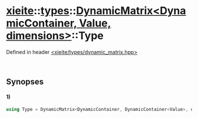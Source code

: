 # [xieite](../../../../../xieite.md)\:\:[types](../../../../../types.md)\:\:[DynamicMatrix<DynamicContainer, Value, dimensions>](../../../dynamic_matrix.md)\:\:Type
Defined in header [<xieite/types/dynamic_matrix.hpp>](../../../../../../include/xieite/types/dynamic_matrix.hpp)

&nbsp;

## Synopses
#### 1)
```cpp
using Type = DynamicMatrix<DynamicContainer, DynamicContainer<Value>, dimensions - 1>::Type;
```
